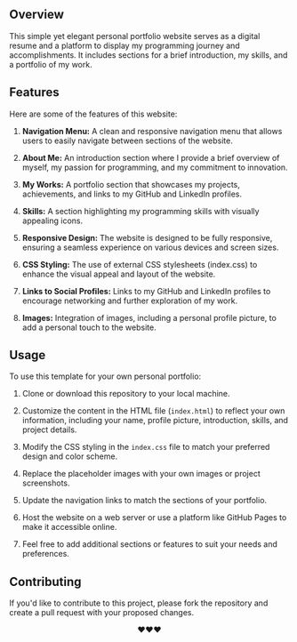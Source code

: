 
## Overview
This simple yet elegant personal portfolio website serves as a digital resume and a platform to display my programming journey and accomplishments. It includes sections for a brief introduction, my skills, and a portfolio of my work.

## Features
Here are some of the features of this website:

1. **Navigation Menu:** A clean and responsive navigation menu that allows users to easily navigate between sections of the website.

2. **About Me:** An introduction section where I provide a brief overview of myself, my passion for programming, and my commitment to innovation.

3. **My Works:** A portfolio section that showcases my projects, achievements, and links to my GitHub and LinkedIn profiles.

4. **Skills:** A section highlighting my programming skills with visually appealing icons.

5. **Responsive Design:** The website is designed to be fully responsive, ensuring a seamless experience on various devices and screen sizes.

6. **CSS Styling:** The use of external CSS stylesheets (index.css) to enhance the visual appeal and layout of the website.

7. **Links to Social Profiles:** Links to my GitHub and LinkedIn profiles to encourage networking and further exploration of my work.

8. **Images:** Integration of images, including a personal profile picture, to add a personal touch to the website.

## Usage
To use this template for your own personal portfolio:

1. Clone or download this repository to your local machine.

2. Customize the content in the HTML file (`index.html`) to reflect your own information, including your name, profile picture, introduction, skills, and project details.

3. Modify the CSS styling in the `index.css` file to match your preferred design and color scheme.

4. Replace the placeholder images with your own images or project screenshots.

5. Update the navigation links to match the sections of your portfolio.

6. Host the website on a web server or use a platform like GitHub Pages to make it accessible online.

7. Feel free to add additional sections or features to suit your needs and preferences.

## Contributing
If you'd like to contribute to this project, please fork the repository and create a pull request with your proposed changes.
<p align="center">❤️❤️❤️</p>
